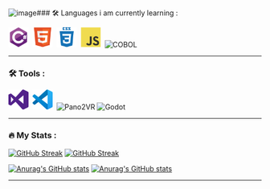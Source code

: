 ![image](https://github.com/joaberch/joaberch/assets/122774888/a734b7e1-6aa7-4215-a792-8360802423fd)### :hammer_and_wrench: Languages i am currently learning :

<div>
  <img src="https://github.com/devicons/devicon/blob/master/icons/csharp/csharp-original.svg" title="C#" alt="C#" width="40" height="40"/>&nbsp;
  <img src="https://github.com/devicons/devicon/blob/master/icons/html5/html5-original.svg" title="HTML5" alt="HTML" width="40" height="40"/>&nbsp;
  <img src="https://github.com/devicons/devicon/blob/master/icons/css3/css3-plain-wordmark.svg"  title="CSS3" alt="CSS" width="40" height="40"/>&nbsp;
  <img src="https://github.com/devicons/devicon/blob/master/icons/javascript/javascript-original.svg" title="JavaScript" alt="JavaScript" width="40" height="40"/>&nbsp;
  <img src="https://cdn.goconqr.com/uploads/slide_property/image/611324/desktop_ea5b95f6-8283-4618-8a97-26066b893687.jpg" title="COBOL" alt="COBOL" width="40" height="40"/>&nbsp;

</div>

---

### :hammer_and_wrench: Tools :
  <img src="https://github.com/devicons/devicon/blob/master/icons/visualstudio/visualstudio-plain.svg" title="VisualStudio" alt="VisualStudio" width="40" height="40"/>&nbsp;
 <img src="https://github.com/devicons/devicon/blob/master/icons/vscode/vscode-original.svg" title="VisualStudioCode" alt="VisualStudioCode" width="40" height="40"/>&nbsp;
<img src="https://ggnome.com/wp-content/uploads/2019/12/pano2vr_v6.png" width="40" height="40" title="Pano2VR" alt="Pano2VR"/>
<img src="https://upload.wikimedia.org/wikipedia/commons/6/6a/Godot_icon.svg" title="Godot" alt="Godot" width="40" height="40"/>

---

### :fire: My Stats :

[![GitHub Streak](http://github-readme-streak-stats.herokuapp.com?user=joaberch&theme=darcula&hide_border=true)](https://git.io/streak-stats#gh-dark-mode-only)
[![GitHub Streak](http://github-readme-streak-stats.herokuapp.com?user=joaberch&theme=gruvbox_light&hide_border=true)](https://git.io/streak-stats#gh-light-mode-only)



[![Anurag's GitHub stats](https://github-readme-stats.vercel.app/api/top-langs/?username=joaberch&layout=compact&card_width=1000&langs_count=10&theme=darcula&hide_border=true)](https://github.com/anuraghazra/github-readme-stats#gh-dark-mode-only)
[![Anurag's GitHub stats](https://github-readme-stats.vercel.app/api/top-langs/?username=joaberch&layout=compact&card_width=1000&langs_count=10&theme=gruvbox_light&hide_border=true)](https://github.com/anuraghazra/github-readme-stats#gh-light-mode-only)

---

